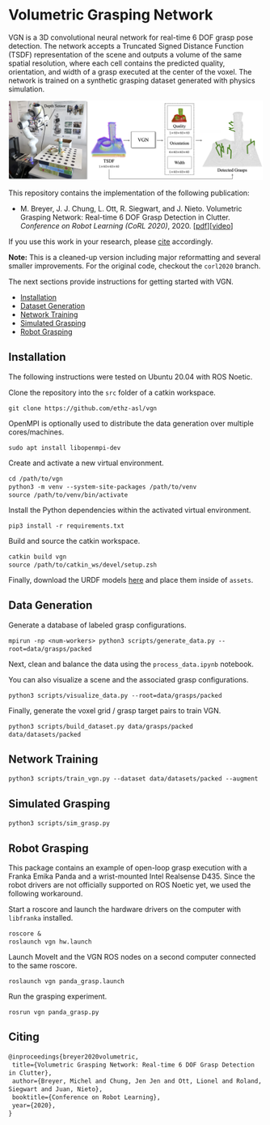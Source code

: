 # Volumetric Grasping Network

VGN is a 3D convolutional neural network for real-time 6 DOF grasp pose detection. The network accepts a Truncated Signed Distance Function (TSDF) representation of the scene and outputs a volume of the same spatial resolution, where each cell contains the predicted quality, orientation, and width of a grasp executed at the center of the voxel. The network is trained on a synthetic grasping dataset generated with physics simulation.

![overview](assets/overview.png)

This repository contains the implementation of the following publication:

* M. Breyer, J. J. Chung, L. Ott, R. Siegwart, and J. Nieto. Volumetric Grasping Network: Real-time 6 DOF Grasp Detection in Clutter. _Conference on Robot Learning (CoRL 2020)_, 2020. [[pdf](http://arxiv.org/abs/2101.01132)][[video](https://youtu.be/FXjvFDcV6E0)]

If you use this work in your research, please [cite](#citing) accordingly.

**Note:** This is a cleaned-up version including major reformatting and several smaller improvements. For the original code, checkout the `corl2020` branch.

The next sections provide instructions for getting started with VGN.

* [Installation](#installation)
* [Dataset Generation](#data-generation)
* [Network Training](#network-training)
* [Simulated Grasping](#simulated-grasping)
* [Robot Grasping](#robot-grasping)

## Installation

The following instructions were tested on Ubuntu 20.04 with ROS Noetic.

Clone the repository into the `src` folder of a catkin workspace.

```
git clone https://github.com/ethz-asl/vgn
```

OpenMPI is optionally used to distribute the data generation over multiple cores/machines.

```
sudo apt install libopenmpi-dev
```

Create and activate a new virtual environment.

```
cd /path/to/vgn
python3 -m venv --system-site-packages /path/to/venv
source /path/to/venv/bin/activate
```

Install the Python dependencies within the activated virtual environment.

```
pip3 install -r requirements.txt
```

Build and source the catkin workspace.

```
catkin build vgn
source /path/to/catkin_ws/devel/setup.zsh
```

Finally, download the URDF models [here](TODO) and place them inside of `assets`.

## Data Generation

Generate a database of labeled grasp configurations.

```
mpirun -np <num-workers> python3 scripts/generate_data.py --root=data/grasps/packed
```

Next, clean and balance the data using the `process_data.ipynb` notebook.

You can also visualize a scene and the associated grasp configurations.

```
python3 scripts/visualize_data.py --root=data/grasps/packed
```

Finally, generate the voxel grid / grasp target pairs to train VGN.

```
python3 scripts/build_dataset.py data/grasps/packed data/datasets/packed
```

## Network Training

```
python3 scripts/train_vgn.py --dataset data/datasets/packed --augment
```

## Simulated Grasping

```
python3 scripts/sim_grasp.py
```

## Robot Grasping

This package contains an example of open-loop grasp execution with a Franka Emika Panda and a wrist-mounted Intel Realsense D435. Since the robot drivers are not officially supported on ROS Noetic yet, we used the following workaround.

Start a roscore and launch the hardware drivers on the computer with `libfranka` installed.

```
roscore &
roslaunch vgn hw.launch
```

Launch MoveIt and the VGN ROS nodes on a second computer connected to the same roscore.

```
roslaunch vgn panda_grasp.launch
```

Run the grasping experiment.

```
rosrun vgn panda_grasp.py
```

## Citing

```
@inproceedings{breyer2020volumetric,
 title={Volumetric Grasping Network: Real-time 6 DOF Grasp Detection in Clutter},
 author={Breyer, Michel and Chung, Jen Jen and Ott, Lionel and Roland, Siegwart and Juan, Nieto},
 booktitle={Conference on Robot Learning},
 year={2020},
}
```

